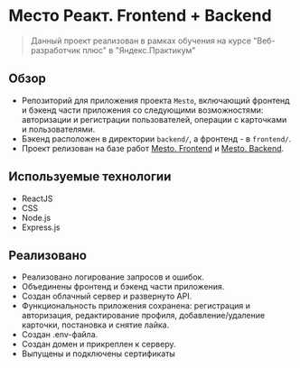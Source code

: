 # Место Реакт. Frontend + Backend
>Данный проект реализован в рамках обучения на курсе "Веб-разработчик плюс" в "Яндекс.Практикум"

## Обзор
* Репозиторий для приложения проекта `Mesto`, включающий фронтенд и бэкенд части приложения со следующими возможностями: авторизации и регистрации пользователей, операции с карточками и пользователями. 
* Бэкенд расположен в директории `backend/`, а фронтенд - в `frontend/`.
* Проект релизован на базе работ [Mesto. Frontend](https://github.com/elena-sh-r/react-mesto-auth) и [Mesto. Backend](https://github.com/elena-sh-r/express-mesto). 

## Используемые технологии
* ReactJS
* CSS
* Node.js
* Express.js

## Реализовано
* Реализовано логирование запросов и ошибок.
* Объединены фронтенд и бэкенд части приложения.
* Создан облачный сервер и развернуто API.
* Функциональность приложения сохранена: регистрация и авторизация, редактирование профиля, добавление/удаление карточки, постановка и снятие лайка.
* Создан .env-файла.
* Создан домен и прикреплен к серверу.
* Выпущены и подключены сертификаты

<!-- ## Приложение доступно по адресу:
* https://mesto.elena.nomoredomains.monster/

## API доступно по адресу:
* https://api.mesto.elena.nomoredomains.monster/-->
